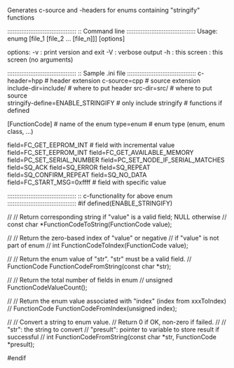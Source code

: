 Generates c-source and -headers for enums containing "stringify" functions

:::::::::::::::::::::::::::::::::::::::
:: Command line
:::::::::::::::::::::::::::::::::::::::
Usage: 
  enumg [file_1 [file_2 ... [file_n]]] [options]

options:
  -v        : print version and exit
  -V        : verbose output
  -h        : this screen
            : this screen (no arguments)

:::::::::::::::::::::::::::::::::::::::
:: Sample .ini file
:::::::::::::::::::::::::::::::::::::::
c-header=hpp                       # header extension
c-source=cpp                       # source extension           
include-dir=include/               # where to put header
src-dir=src/                       # where to put source            
stringify-define=ENABLE_STRINGIFY  # only include stringify 
                                   #  functions if defined 

[FunctionCode]                     # name of the enum
type=enum                          # enum type (enum, enum class, ...)

field=FC_GET_EEPROM_INT            # field with incremental value
field=FC_SET_EEPROM_INT
field=FC_GET_AVAILABLE_MEMORY
field=PC_SET_SERIAL_NUMBER
field=PC_SET_NODE_IF_SERIAL_MATCHES
field=SQ_ACK
field=SQ_ERROR
field=SQ_REPEAT
field=SQ_CONFIRM_REPEAT
field=SQ_NO_DATA
field=FC_START_MSG=0xffff          # field with specific value

:::::::::::::::::::::::::::::::::::::::
:: c-functionality for above enum
:::::::::::::::::::::::::::::::::::::::
#if defined(ENABLE_STRINGIFY)

//
// Return corresponding string if "value" is a valid field; NULL otherwise
//
const char *FunctionCodeToString(FunctionCode value);

//
// Return the zero-based index of "value" or negative 
// if "value" is not part of enum
//
int FunctionCodeToIndex(FunctionCode value);

//
// Return the enum value of "str". "str" must be a valid field. 
//
FunctionCode FunctionCodeFromString(const char *str);

//
// Return the total number of fields in enum
//
unsigned FunctionCodeValueCount();

//
// Return the enum value associated with "index" (index from xxxToIndex)
//
FunctionCode FunctionCodeFromIndex(unsigned index);

//
// Convert a string to enum value.
// Return 0 if OK, non-zero if failed.
//
// "str": the string to convert
// "presult": pointer to variable to store result if successful
//
int FunctionCodeFromString(const char *str, FunctionCode *presult);

#endif 
